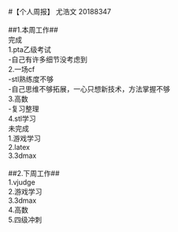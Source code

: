 #【个人周报】 尤浩文 20188347</br>
</br>
##1.本周工作##</br>
完成</br>
1.pta乙级考试</br>
  -自己有许多细节没考虑到</br>
2.一场cf</br>
  -stl熟练度不够</br>
  -自己思维不够拓展，一心只想新技术，方法掌握不够</br>
3.高数</br>
  -复习整理</br>
4.stl学习</br>
未完成</br>
1.游戏学习</br>
2.latex</br>
3.3dmax</br>
</br>
##2.下周工作##</br>
1.vjudge</br>
2.游戏学习</br>
3.3dmax</br>
4.高数</br>
5.四级冲刺</br>
